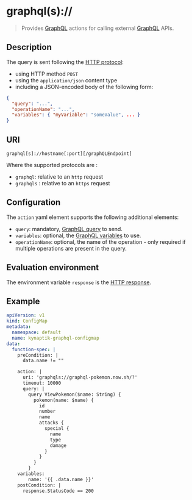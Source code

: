# graphql(s)://

> Provides [GraphQL][graphql] actions for calling external [GraphQL][graphql] APIs.

## Description

The query is sent following the [HTTP protocol](https://graphql.org/learn/serving-over-http/):

-   using HTTP method `POST`
-   using the `application/json` content type
-   including a JSON-encoded body of the following form:
```json
{
  "query": "...",
  "operationName": "...",
  "variables": { "myVariable": "someValue", ... }
}
```

## URI

`graphql[s]://hostname[:port][/graphQLEndpoint]`

Where the supported protocols are :   
-   `graphql`: relative to an `http` request
-   `graphqls` : relative to an `https` request

## Configuration

The `action` yaml element supports the following additional elements: 

-   `query`: mandatory, [GraphQL query](https://graphql.org/learn/queries/) to send.
-   `variables`: optional, the [GraphQL variables](https://graphql.org/learn/queries/#variables) to use.
-   `operationName`: optional, the name of the operation - only required if multiple operations are present in the query.

## Evaluation environment

The environment variable `response` is the [HTTP response](https://golang.org/pkg/net/http/#Response).

## Example

```yaml
apiVersion: v1
kind: ConfigMap
metadata:
  namespace: default
  name: kynaptik-graphql-configmap
data:
  function-spec: |
    preCondition: |
      data.name != ""

    action: |
      uri: 'graphqls://graphql-pokemon.now.sh/?'      
      timeout: 10000            
      query: |
        query ViewPokemon($name: String) {
          pokemon(name: $name) {
            id
            number
            name
            attacks {
              special {
                name
                type
                damage
              }
            }
          }
        }
    variables:        
        name: '{{ .data.name }}'        
    postCondition: |
      response.StatusCode == 200
```

[graphql]: https://graphql.org/
